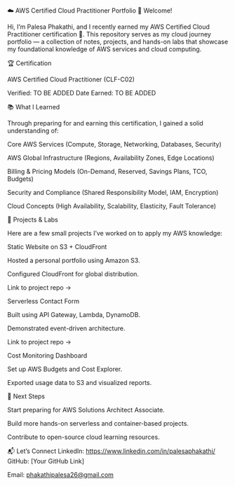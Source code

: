 ☁️ AWS Certified Cloud Practitioner Portfolio
👋 Welcome!

Hi, I’m Palesa Phakathi, and I recently earned my AWS Certified Cloud Practitioner certification 🎉.
This repository serves as my cloud journey portfolio — a collection of notes, projects, and hands-on labs that showcase my foundational knowledge of AWS services and cloud computing.

🏆 Certification

AWS Certified Cloud Practitioner (CLF-C02)

Verified: TO BE ADDED
Date Earned: TO BE ADDED

📚 What I Learned

Through preparing for and earning this certification, I gained a solid understanding of:

Core AWS Services (Compute, Storage, Networking, Databases, Security)

AWS Global Infrastructure (Regions, Availability Zones, Edge Locations)

Billing & Pricing Models (On-Demand, Reserved, Savings Plans, TCO, Budgets)

Security and Compliance (Shared Responsibility Model, IAM, Encryption)

Cloud Concepts (High Availability, Scalability, Elasticity, Fault Tolerance)

🚀 Projects & Labs

Here are a few small projects I’ve worked on to apply my AWS knowledge:

Static Website on S3 + CloudFront

Hosted a personal portfolio using Amazon S3.

Configured CloudFront for global distribution.

Link to project repo →

Serverless Contact Form

Built using API Gateway, Lambda, DynamoDB.

Demonstrated event-driven architecture.

Link to project repo →

Cost Monitoring Dashboard

Set up AWS Budgets and Cost Explorer.

Exported usage data to S3 and visualized reports.

🌟 Next Steps

Start preparing for AWS Solutions Architect Associate.

Build more hands-on serverless and container-based projects.

Contribute to open-source cloud learning resources.

📬 Let’s Connect
LinkedIn: https://www.linkedin.com/in/palesaphakathi/
GitHub: [Your GitHub Link]

Email: phakathipalesa26@gmail.com


